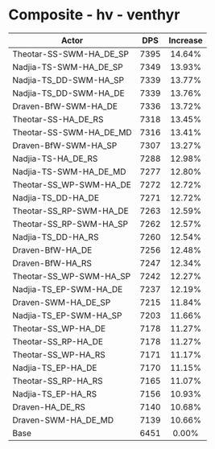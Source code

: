 # Composite - hv - venthyr
| Actor | DPS | Increase |
|---|:---:|:---:|
|Theotar-SS-SWM-HA_DE_SP|7395|14.64%|
|Nadjia-TS-SWM-HA_DE_SP|7349|13.93%|
|Nadjia-TS_DD-SWM-HA_SP|7339|13.77%|
|Nadjia-TS_DD-SWM-HA_DE|7339|13.76%|
|Draven-BfW-SWM-HA_DE|7336|13.72%|
|Theotar-SS-HA_DE_RS|7318|13.45%|
|Theotar-SS-SWM-HA_DE_MD|7316|13.41%|
|Draven-BfW-SWM-HA_SP|7307|13.27%|
|Nadjia-TS-HA_DE_RS|7288|12.98%|
|Nadjia-TS-SWM-HA_DE_MD|7277|12.80%|
|Theotar-SS_WP-SWM-HA_DE|7272|12.72%|
|Nadjia-TS_DD-HA_DE|7271|12.72%|
|Theotar-SS_RP-SWM-HA_DE|7263|12.59%|
|Theotar-SS_RP-SWM-HA_SP|7262|12.57%|
|Nadjia-TS_DD-HA_RS|7260|12.54%|
|Draven-BfW-HA_DE|7256|12.48%|
|Draven-BfW-HA_RS|7247|12.34%|
|Theotar-SS_WP-SWM-HA_SP|7242|12.27%|
|Nadjia-TS_EP-SWM-HA_DE|7237|12.19%|
|Draven-SWM-HA_DE_SP|7215|11.84%|
|Nadjia-TS_EP-SWM-HA_SP|7203|11.66%|
|Theotar-SS_WP-HA_DE|7178|11.27%|
|Theotar-SS_RP-HA_DE|7178|11.27%|
|Theotar-SS_WP-HA_RS|7171|11.17%|
|Nadjia-TS_EP-HA_DE|7170|11.15%|
|Theotar-SS_RP-HA_RS|7165|11.07%|
|Nadjia-TS_EP-HA_RS|7156|10.93%|
|Draven-HA_DE_RS|7140|10.68%|
|Draven-SWM-HA_DE_MD|7139|10.66%|
|Base|6451|0.00%|
